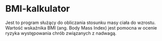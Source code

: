 # BMI-kalkulator
Jest to program służący do obliczania stosunku masy ciała do wzrostu. Wartość wskaźnika BMI (ang. Body Mass Index) jest pomocna w ocenie ryzyka występowania chrób związanych z nadwagą.
